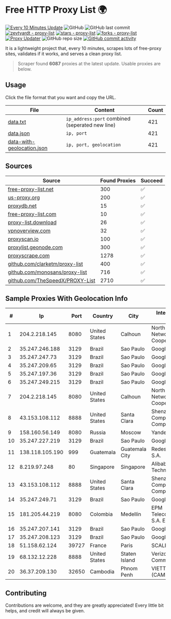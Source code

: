 
# Free HTTP Proxy List 🌍

[![Every 10 Minutes Update](https://github.com/mertguvencli/http-proxy-list/actions/workflows/main.yml/badge.svg?branch=main)](https://github.com/mertguvencli/http-proxy-list/actions/workflows/main.yml)
![GitHub](https://img.shields.io/github/license/mertguvencli/http-proxy-list)
![GitHub last commit](https://img.shields.io/github/last-commit/mertguvencli/http-proxy-list)
[![zevtyardt - proxy-list](https://img.shields.io/static/v1?label=zevtyardt&message=proxy-list&color=blue&logo=github)](https://github.com/zevtyardt/proxy-list "Go to GitHub repo")
[![stars - proxy-list](https://img.shields.io/github/stars/zevtyardt/proxy-list?style=social)](https://github.com/zevtyardt/proxy-list)
[![forks - proxy-list](https://img.shields.io/github/forks/zevtyardt/proxy-list?style=social)](https://github.com/zevtyardt/proxy-list)
[![Proxy Updater](https://github.com/zevtyardt/proxy-list/workflows/Proxy%20Updater/badge.svg)](https://github.com/zevtyardt/proxy-list/actions?query=workflow:"Proxy+Updater")
![GitHub repo size](https://img.shields.io/github/repo-size/zevtyardt/proxy-list)
[![GitHub commit activity](https://img.shields.io/github/commit-activity/m/zevtyardt/proxy-list?logo=commits)](https://github.com/zevtyardt/proxy-list/commits/main)

It is a lightweight project that, every 10 minutes, scrapes lots of free-proxy sites, validates if it works, and serves a clean proxy list.

> Scraper found **6087** proxies at the latest update. Usable proxies are below.

## Usage

Click the file format that you want and copy the URL.

|File|Content|Count|
|----|-------|-----|
|[data.txt](https://raw.githubusercontent.com/mertguvencli/http-proxy-list/main/proxy-list/data.txt)|`ip_address:port` combined (seperated new line)|421|
|[data.json](https://raw.githubusercontent.com/mertguvencli/http-proxy-list/main/proxy-list/data.json)|`ip, port`|421|
|[data-with-geolocation.json](https://raw.githubusercontent.com/mertguvencli/http-proxy-list/main/proxy-list/data-with-geolocation.json)|`ip, port, geolocation`|421|

## Sources

|Source|Found Proxies|Succeed|
|------|-------------|-------|
|[free-proxy-list.net](https://free-proxy-list.net)|300|✅|
|[us-proxy.org](https://www.us-proxy.org)|200|✅|
|[proxydb.net](http://proxydb.net)|15|✅|
|[free-proxy-list.com](https://free-proxy-list.com/?page=&port=&type%5B%5D=http&type%5B%5D=https&up_time=0&search=Search)|10|✅|
|[proxy-list.download](https://www.proxy-list.download/HTTP)|26|✅|
|[vpnoverview.com](https://vpnoverview.com/privacy/anonymous-browsing/free-proxy-servers)|32|✅|
|[proxyscan.io](https://www.proxyscan.io)|100|✅|
|[proxylist.geonode.com](https://proxylist.geonode.com/api/proxy-list?limit=300&page=1&sort_by=lastChecked&sort_type=desc&protocols=http,https)|300|✅|
|[proxyscrape.com](https://api.proxyscrape.com/v2/?request=displayproxies&protocol=http&timeout=10000&country=all&ssl=all&anonymity=all)|1278|✅|
|[github.com/clarketm/proxy-list](https://raw.githubusercontent.com/clarketm/proxy-list/master/proxy-list-raw.txt)|400|✅|
|[github.com/monosans/proxy-list](https://raw.githubusercontent.com/monosans/proxy-list/main/proxies/http.txt)|716|✅|
|[github.com/TheSpeedX/PROXY-List](https://raw.githubusercontent.com/TheSpeedX/PROXY-List/master/http.txt)|2710|✅|


## Sample Proxies With Geolocation Info

|#|Ip|Port|Country|City|Internet Service Provider|
|-|--|----|-------|----|-------------------------|
|1|204.2.218.145|8080|United States|Calhoun|North Georgia Network Cooperative, Inc.|
|2|35.247.246.188|3129|Brazil|Sao Paulo|Google LLC|
|3|35.247.247.73|3129|Brazil|Sao Paulo|Google LLC|
|4|35.247.209.65|3129|Brazil|Sao Paulo|Google LLC|
|5|35.247.197.36|3129|Brazil|Sao Paulo|Google LLC|
|6|35.247.249.215|3129|Brazil|Sao Paulo|Google LLC|
|7|204.2.218.145|8080|United States|Calhoun|North Georgia Network Cooperative, Inc.|
|8|43.153.108.112|8888|United States|Santa Clara|Shenzhen Tencent Computer Systems Company Limited|
|9|158.160.56.149|8080|Russia|Moscow|Yandex.Cloud LLC|
|10|35.247.227.219|3129|Brazil|Sao Paulo|Google LLC|
|11|138.118.105.190|999|Guatemala|Guatemala City|Redes Y Tecnologia S.A.|
|12|8.219.97.248|80|Singapore|Singapore|Alibaba (US) Technology Co., Ltd.|
|13|43.153.108.112|8888|United States|Santa Clara|Shenzhen Tencent Computer Systems Company Limited|
|14|35.247.249.71|3129|Brazil|Sao Paulo|Google LLC|
|15|181.205.44.219|8080|Colombia|Medellín|EPM Telecomunicaciones S.A. E.S.P.|
|16|35.247.207.141|3129|Brazil|Sao Paulo|Google LLC|
|17|35.247.208.123|3129|Brazil|Sao Paulo|Google LLC|
|18|51.158.62.124|39727|France|Paris|SCALEWAY|
|19|68.132.12.228|8888|United States|Staten Island|Verizon Communications|
|20|36.37.209.130|32650|Cambodia|Phnom Penh|VIETTEL (CAMBODIA) PTE|



## Contributing

Contributions are welcome, and they are greatly appreciated! Every
little bit helps, and credit will always be given.

